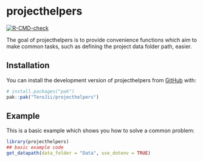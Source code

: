 
<!-- README.md is generated from README.Rmd. Please edit that file -->

# projecthelpers

<!-- badges: start -->

[![R-CMD-check](https://github.com/TeroJii/projecthelpers/actions/workflows/R-CMD-check.yaml/badge.svg)](https://github.com/TeroJii/projecthelpers/actions/workflows/R-CMD-check.yaml)
<!-- badges: end -->

The goal of projecthelpers is to provide convenience functions which aim
to make common tasks, such as defining the project data folder path,
easier.

## Installation

You can install the development version of projecthelpers from
[GitHub](https://github.com/) with:

``` r
# install.packages("pak")
pak::pak("TeroJii/projecthelpers")
```

## Example

This is a basic example which shows you how to solve a common problem:

``` r
library(projecthelpers)
## basic example code
get_datapath(data_folder = "Data", use_dotenv = TRUE)
```
